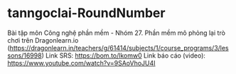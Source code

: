# tanngoclai-RoundNumber

Bài tập môn Công nghệ phần mềm - Nhóm 27.
Phần mềm mô phỏng lại trò chơi trên Dragonlearn.io (https://dragonlearn.in/teachers/g/61414/subjects/1/course_programs/3/lessons/16998)
Link SRS: https://bom.to/lkomw0
Link báo cáo (video): https://www.youtube.com/watch?v=9SAoVhoJU4I

